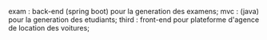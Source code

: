 exam : back-end (spring boot) pour la generation des examens;
mvc : (java) pour la generation des etudiants;
third : front-end pour plateforme d'agence de location des voitures;
